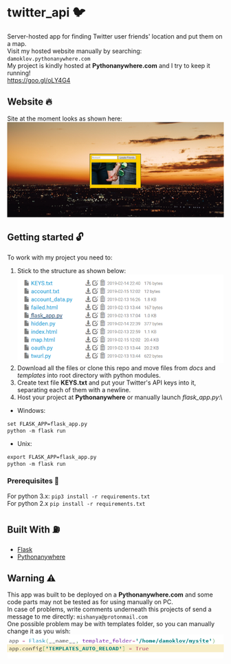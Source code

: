 # twitter_api   :bird:
Server-hosted app for finding Twitter user friends' location and put them on a map.\
Visit my hosted website manually by searching: `damoklov.pythonanywhere.com`\
My project is kindly hosted at __Pythonanywhere.com__ and I try to keep it running!\
https://goo.gl/oLY4G4

## Website   :fire:
Site at the moment looks as shown here:
![S3](/screenshots/website_look.png)

## Getting started   :unlock:
To work with my project you need to:
1. Stick to the structure as shown below:\
![S1](/screenshots/pythonanywherelocale.png)
2. Download all the files or clone this repo and move files from _docs_ and _templates_ into root directory with python modules.
3. Create text file __KEYS.txt__ and put your Twitter's API keys into it, separating each of them with a newline.
4. Host your project at __Pythonanywhere__ or manually launch _flask_app.py_:\
* Windows:
```
set FLASK_APP=flask_app.py
python -m flask run
```
   * Unix:
```
export FLASK_APP=flask_app.py
python -m flask run
```
### Prerequisites   :mag_right:
For python 3.x: `pip3 install -r requirements.txt`\
For python 2.x `pip install -r requirements.txt`

## Built With   :fuelpump:
* [Flask](http://flask.pocoo.org/)
* [Pythonanywhere](https://www.pythonanywhere.com)

## Warning   :warning:
This app was built to be deployed on a __Pythonanywhere.com__ and some code parts may not be tested as for using manually on PC.\
In case of problems, write comments underneath this projects of send a message to me directly: `mishanya@protonmail.com`\
One possible problem may be with templates folder, so you can manually change it as you wish:\
![S2](/screenshots/possible_problem.png)

